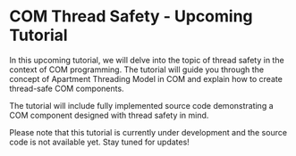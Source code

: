 # COM Thread Safety - Upcoming Tutorial

In this upcoming tutorial, we will delve into the topic of thread safety in the context of COM programming. The tutorial will guide you through the concept of Apartment Threading Model in COM and explain how to create thread-safe COM components.

The tutorial will include fully implemented source code demonstrating a COM component designed with thread safety in mind.

Please note that this tutorial is currently under development and the source code is not available yet. Stay tuned for updates!
